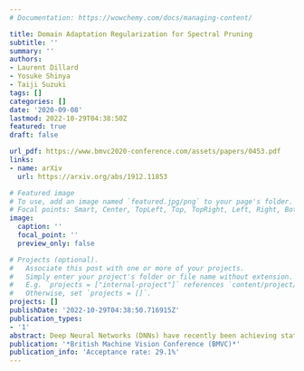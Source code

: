 ```yaml
---
# Documentation: https://wowchemy.com/docs/managing-content/

title: Domain Adaptation Regularization for Spectral Pruning
subtitle: ''
summary: ''
authors:
- Laurent Dillard
- Yosuke Shinya
- Taiji Suzuki
tags: []
categories: []
date: '2020-09-08'
lastmod: 2022-10-29T04:38:50Z
featured: true
draft: false

url_pdf: https://www.bmvc2020-conference.com/assets/papers/0453.pdf
links:
- name: arXiv
  url: https://arxiv.org/abs/1912.11853

# Featured image
# To use, add an image named `featured.jpg/png` to your page's folder.
# Focal points: Smart, Center, TopLeft, Top, TopRight, Left, Right, BottomLeft, Bottom, BottomRight.
image:
  caption: ''
  focal_point: ''
  preview_only: false

# Projects (optional).
#   Associate this post with one or more of your projects.
#   Simply enter your project's folder or file name without extension.
#   E.g. `projects = ["internal-project"]` references `content/project/deep-learning/index.md`.
#   Otherwise, set `projects = []`.
projects: []
publishDate: '2022-10-29T04:38:50.716915Z'
publication_types:
- '1'
abstract: Deep Neural Networks (DNNs) have recently been achieving state-of-the-art performance on a variety of computer vision related tasks. However, their computational cost limits their ability to be implemented in embedded systems with restricted resources or strict latency constraints. Model compression has therefore been an active field of research to overcome this issue. Additionally, DNNs typically require massive amounts of labeled data to be trained. This represents a second limitation to their deployment. Domain Adaptation (DA) addresses this issue by allowing knowledge learned on one labeled source distribution to be transferred to a target distribution, possibly unlabeled. In this paper, we investigate on possible improvements of compression methods in DA setting. We focus on a compression method that was previously developed in the context of a single data distribution and show that, with a careful choice of data to use during compression and additional regularization terms directly related to DA objectives, it is possible to improve compression results. We also show that our method outperforms an existing compression method studied in the DA setting by a large margin for high compression rates. Although our work is based on one specific compression method, we also outline some general guidelines for improving compression in DA setting.
publication: '*British Machine Vision Conference (BMVC)*'
publication_info: 'Acceptance rate: 29.1%'
---
```

